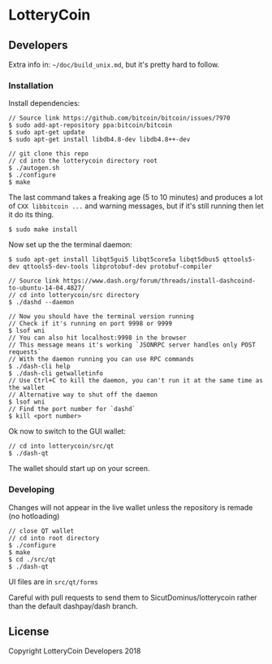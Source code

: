 # LotteryCoin

## Developers

Extra info in: `~/doc/build_unix.md`, but it's pretty hard to follow.

### Installation

Install dependencies:

    // Source link https://github.com/bitcoin/bitcoin/issues/7970
    $ sudo add-apt-repository ppa:bitcoin/bitcoin
    $ sudo apt-get update
    $ sudo apt-get install libdb4.8-dev libdb4.8++-dev

    // git clone this repo
    // cd into the lotterycoin directory root
    $ ./autogen.sh
    $ ./configure
    $ make

The last command takes a freaking age (5 to 10 minutes) and produces a lot of `CXX libbitcoin ...` and warning messages, but if it's still running then let it do its thing.

    $ sudo make install

Now set up the the terminal daemon:

    $ sudo apt-get install libqt5gui5 libqt5core5a libqt5dbus5 qttools5-dev qttools5-dev-tools libprotobuf-dev protobuf-compiler

    // Source link https://www.dash.org/forum/threads/install-dashcoind-to-ubuntu-14-04.4827/
    // cd into lotterycoin/src directory
    $ ./dashd --daemon

    // Now you should have the terminal version running
    // Check if it's running on port 9998 or 9999
    $ lsof wni
    // You can also hit localhost:9998 in the browser
    // This message means it's working `JSONRPC server handles only POST requests`
    // With the daemon running you can use RPC commands
    $ ./dash-cli help
    $ ./dash-cli getwalletinfo
    // Use Ctrl+C to kill the daemon, you can't run it at the same time as the wallet
    // Alternative way to shut off the daemon
    $ lsof wni
    // Find the port number for `dashd`
    $ kill <port number>

Ok now to switch to the GUI wallet:

    // cd into lotterycoin/src/qt
    $ ./dash-qt

The wallet should start up on your screen.

### Developing

Changes will not appear in the live wallet unless the repository is remade (no hotloading)

    // close QT wallet
    // cd into root directory
    $ ./configure
    $ make
    $ cd ./src/qt
    $ ./dash-qt

UI files are in `src/qt/forms`

Careful with pull requests to send them to SicutDominus/lotterycoin rather than the default dashpay/dash branch.

## License

Copyright LotteryCoin Developers 2018
